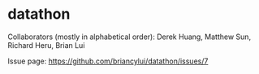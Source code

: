 # datathon
Collaborators (mostly in alphabetical order): Derek Huang, Matthew Sun, Richard Heru, Brian Lui

Issue page: https://github.com/briancylui/datathon/issues/7

